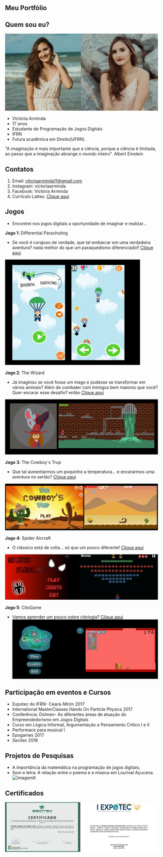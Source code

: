 
## Meu Portfólio

## Quem sou eu?
![imagem1](lala.png)


- Victória Arminda
- 17 anos
- Estudante de Programação de Jogos Digitais
- IFRN
- Futura acadêmica em Direito(UFRN).

"A imaginação é mais importante que a ciência, porque a ciência é limitada, ao passo que a imaginação abrange o mundo inteiro".
Albert Einstein

## Contatos
1. Email: vitoriaarminda11@gmail.com  
2. Instagram: victoriaarminda  
3. Facebook: Victória Arminda
4. Currículo Lattes: [Clique aqui](	http://lattes.cnpq.br/8863620791566898)

## Jogos
- Encontrei nos jogos digitais a oportunidade de imaginar e realizar...

**Jogo 1**: Differential Parachuting

- Se você é corajoso de verdade, que tal embarcar em uma verdadeira aventura? nada melhor do que um paraquedismo diferenciado!!
[Clique aqui](https://armindaa.github.io/JogoDeParaquedismo/)

![imagem1](jogo1.png)

**Jogo 2**: The Wizard
- Já imaginou se você fosse um mago e pudesse se transformar em vários animais? Além de combater com inimigos bem maiores que você? Quer encarar esse desafio? então [Clique aqui](https://ronaque.github.io/The%20Wizard/)

![imagem2](jogo2.png)

**Jogo 3**: The Cowboy´s Trup
- Que tal aumentarmos um poquinho a temperatura... e encararmos uma aventura no sertão?  [Clique aqui](https://armindaa.github.io/Cowboy/)

![imagem](jogooo.png)


**Jogo 4**: Spider Aircraft 
- O clássico está de volta... só que um pouco diferente! [Clique aqui](https://mavicampos.github.io/SA/)

![imagem4](jogo3.png)



**Jogo 5**: CitoGame
- Vamos aprender um pouco sobre citologia? [Clique aqui](https://mavicampos.github.io/CG/)
![imagem5](jogo5.png)



## Participação em eventos e Cursos

-  Expotec do IFRN- Ceará-Mirim 2017
- International MasterClasses Hands On Particle Physics 2017
- Conferência: Dolmen- As diferentes áreas de atuação do Empreendedorismo em Jogos Digitais
- Curso em Lógica Informal, Argumentação e Pensamento Crítico I e II
- Performace para musical I
- Epogames 2017
- Secitex 2018


## Projetos de Pesquisas

- A importância da matemática na programação de jogos digitais;
- Som e letra: A relação entre o poema e a música em Lourival Açucena.
![imagem6](apresentar.png)

## Certificados 
![imagem5](certificadoss.png)

